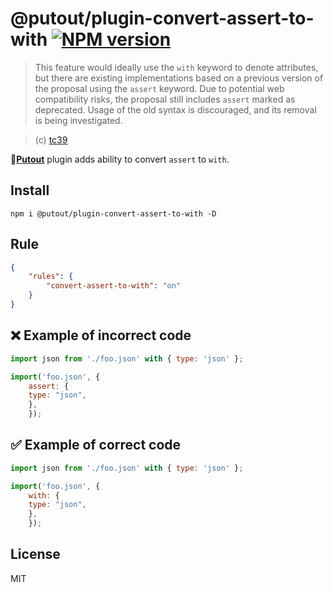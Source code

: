 # @putout/plugin-convert-assert-to-with [![NPM version][NPMIMGURL]][NPMURL]

[NPMIMGURL]: https://img.shields.io/npm/v/@putout/plugin-convert-assert-to-with.svg?style=flat&longCache=true
[NPMURL]: https://npmjs.org/package/@putout/plugin-convert-assert-to-with "npm"

> This feature would ideally use the `with` keyword to denote attributes, but there are existing implementations based on a previous version of the proposal using the `assert` keyword. Due to potential web compatibility risks, the proposal still includes `assert` marked as deprecated. Usage of the old syntax is discouraged, and its removal is being investigated.

> (c) [tc39](https://tc39.es/proposal-import-attributes/)

🐊[**Putout**](https://github.com/coderaiser/putout) plugin adds ability to convert `assert` to `with`.

## Install

```
npm i @putout/plugin-convert-assert-to-with -D
```

## Rule

```json
{
    "rules": {
        "convert-assert-to-with": "on"
    }
}
```

## ❌ Example of incorrect code

```js
import json from './foo.json' with { type: 'json' };

import('foo.json', {
    assert: {
    type: "json",
    },
    });
```

## ✅ Example of correct code

```js
import json from './foo.json' with { type: 'json' };

import('foo.json', {
    with: {
    type: "json",
    },
    });
```

## License

MIT
